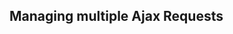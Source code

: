 <script>
import CountdownTimer from '~components/examples/CountdownTimer.vue'

export default {
  components: {
    CountdownTimer
  }
}
</script>

## Managing multiple Ajax Requests

<div>
  <CountdownTimer> </CountdownTimer>
</div>
